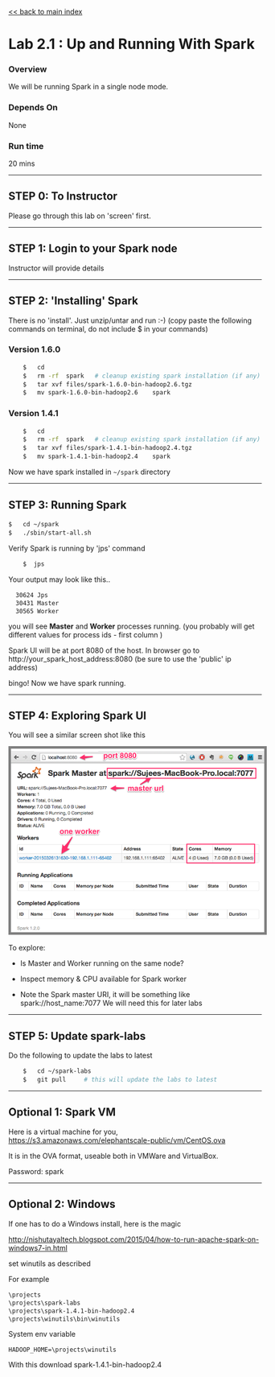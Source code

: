 <link rel='stylesheet' href='../assets/main.css'/>

[<< back to main index](../README.md) 

Lab 2.1 : Up and Running With Spark
===================================

### Overview
We will be running Spark in a single node mode.

### Depends On 
None

### Run time
20 mins

---------------------
STEP 0: To Instructor
---------------------
Please go through this lab on 'screen' first.

--------------------------------
STEP 1: Login to your Spark node
--------------------------------
Instructor will provide details


--------------------------
STEP 2: 'Installing' Spark
--------------------------
There is no 'install'.  Just unzip/untar and run :-)
(copy paste the following commands on terminal,  do not include $ in your commands)

### Version 1.6.0
```bash
    $   cd
    $   rm -rf  spark   # cleanup existing spark installation (if any)
    $   tar xvf files/spark-1.6.0-bin-hadoop2.6.tgz
    $   mv spark-1.6.0-bin-hadoop2.6    spark
```

### Version 1.4.1
```bash
    $   cd
    $   rm -rf  spark   # cleanup existing spark installation (if any)
    $   tar xvf files/spark-1.4.1-bin-hadoop2.4.tgz
    $   mv spark-1.4.1-bin-hadoop2.4    spark
```



Now we have spark installed in  `~/spark`  directory


---------------------
STEP 3: Running Spark
---------------------

```bash
$   cd ~/spark
$   ./sbin/start-all.sh
```

Verify Spark is running by 'jps' command
```bash
    $  jps
```

Your output may look like this..
```console
  30624 Jps
  30431 Master
  30565 Worker
```
you will see **Master** and **Worker**  processes running.
(you probably will get different values for process ids - first column )

Spark UI will be at port 8080 of the host.
In browser go to
  http://your_spark_host_address:8080
(be sure to use the 'public' ip address)

bingo!  Now we have spark running.


--------------------------
STEP 4: Exploring Spark UI
--------------------------
You will see a similar screen shot like this

<img src="../images/1a.png" style="border: 5px solid grey ; max-width:100%;" /> 

To explore:
* Is Master and Worker running on the same node?

* Inspect memory & CPU available for Spark worker

* Note the Spark master URI, it will be something like
      spark://host_name:7077
    We will need this for later labs


--------------------------
STEP 5: Update spark-labs
--------------------------
Do the following to update the labs to latest
```bash
    $   cd ~/spark-labs
    $   git pull     # this will update the labs to latest
```

--------------------
Optional 1: Spark VM
--------------------

Here is a virtual machine for you, https://s3.amazonaws.com/elephantscale-public/vm/CentOS.ova

It is in the OVA format, useable both in VMWare and VirtualBox. 

Password: spark

--------------------
Optional 2: Windows
--------------------

If one has to do a Windows install, here is the magic

http://nishutayaltech.blogspot.com/2015/04/how-to-run-apache-spark-on-windows7-in.html

set winutils as described

For example

    \projects
    \projects\spark-labs
    \projects\spark-1.4.1-bin-hadoop2.4
    \projects\winutils\bin\winutils

System env variable

    HADOOP_HOME=\projects\winutils

With this download spark-1.4.1-bin-hadoop2.4